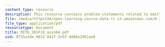 ```yaml
---
content_type: resource
description: This resource contains problem statements related to emitter degeneration.
file: /media/https%3A/open-learning-course-data-rc.s3.amazonaws.com/6-301-solid-state-circuits-fall-2010/8f55a3de9833841f2e97dd86e2961ae9_MIT6_301F10_assn04.pdf
file_type: application/pdf
resourcetype: Document
title: MIT6_301F10_assn04.pdf
uid: 8f55a3de-9833-841f-2e97-dd86e2961ae9
---
```

